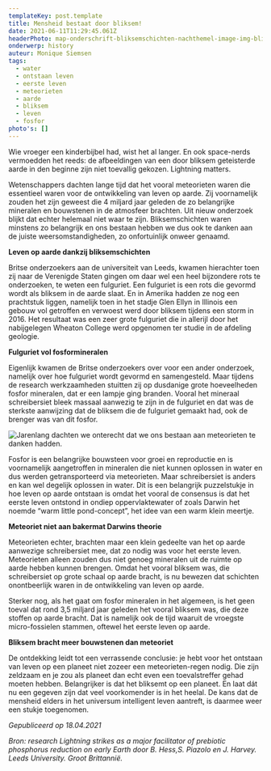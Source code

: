 ```yaml
---
templateKey: post.template
title: Mensheid bestaat door bliksem!
date: 2021-06-11T11:29:45.061Z
headerPhoto: map-onderschrift-bliksemschichten-nachthemel-image-img-bliksemschichten-nacht-hemel-jpg
onderwerp: history
auteur: Monique Siemsen
tags:
  - water
  - ontstaan leven
  - eerste leven
  - meteorieten
  - aarde
  - bliksem
  - leven
  - fosfor
photo's: []
---
```

Wie vroeger een kinderbijbel had, wist het al langer. En ook space-nerds vermoedden het reeds: de afbeeldingen van een door bliksem geteisterde aarde in den beginne zijn niet toevallig gekozen. Lightning matters.

Wetenschappers dachten lange tijd dat het vooral meteorieten waren die essentieel waren voor de ontwikkeling van leven op aarde. Zij voornamelijk zouden het zijn geweest die 4 miljard jaar geleden de zo belangrijke mineralen en bouwstenen in de atmosfeer brachten. Uit nieuw onderzoek blijkt dat echter helemaal niet waar te zijn. Bliksemschichten waren minstens zo belangrijk en ons bestaan hebben we dus ook te danken aan de juiste weersomstandigheden, zo onfortuinlijk onweer genaamd.

**Leven op aarde dankzij bliksemschichten**

Britse onderzoekers aan de universiteit van Leeds, kwamen hierachter toen zij naar de Verenigde Staten gingen om daar wel een heel bijzondere rots te onderzoeken, te weten een fulguriet. Een fulguriet is een rots die gevormd wordt als bliksem in de aarde slaat. En in Amerika hadden ze nog een prachtstuk liggen, namelijk toen in het stadje Glen Ellyn in Illinois een gebouw vol getroffen en verwoest werd door bliksem tijdens een storm in 2016. Het resultaat was een zeer grote fulguriet die in allerijl door het nabijgelegen Wheaton College werd opgenomen ter studie in de afdeling geologie.

**Fulguriet vol fosformineralen**

Eigenlijk kwamen de Britse onderzoekers over voor een ander onderzoek, namelijk over hoe fulguriet wordt gevormd en samengesteld. Maar tijdens de research werkzaamheden stuitten zij op dusdanige grote hoeveelheden fosfor mineralen, dat er een lampje ging branden. Vooral het mineraal schreibersiet bleek massaal aanwezig te zijn in de fulguriet en dat was de sterkste aanwijzing dat de bliksem die de fulguriet gemaakt had, ook de brenger was van dit fosfor.

![Jarenlang dachten we onterecht dat we ons bestaan aan meteorieten te danken hadden.](/img/aarde-meteoriet-ruimte.jpg "Pixabay.com")

Fosfor is een belangrijke bouwsteen voor groei en reproductie en is voornamelijk aangetroffen in mineralen die niet kunnen oplossen in water en dus werden getransporteerd via meteorieten. Maar schreibersiet is anders en kan wel degelijk oplossen in water. Dit is een belangrijk puzzelstukje in hoe leven op aarde ontstaan is omdat het vooral de consensus is dat het eerste leven ontstond in ondiep oppervlaktewater of zoals Darwin het noemde “warm little pond-concept”, het idee van een warm klein meertje.

**Meteoriet niet aan bakermat Darwins theorie**

Meteorieten echter, brachten maar een klein gedeelte van het op aarde aanwezige schreibersiet mee, dat zo nodig was voor het eerste leven. Meteorieten alleen zouden dus niet genoeg mineralen uit de ruimte op aarde hebben kunnen brengen. Omdat het vooral bliksem was, die schreibersiet op grote schaal op aarde bracht, is nu bewezen dat schichten onontbeerlijk waren in de ontwikkeling van leven op aarde. 

Sterker nog, als het gaat om fosfor mineralen in het algemeen, is het geen toeval dat rond 3,5 miljard jaar geleden het vooral bliksem was, die deze stoffen op aarde bracht. Dat is namelijk ook de tijd waaruit de vroegste micro-fossielen stammen, oftewel het eerste leven op aarde.

**Bliksem bracht meer bouwstenen dan meteoriet**

De ontdekking leidt tot een verrassende conclusie: je hebt voor het ontstaan van leven op een planeet niet zozeer een meteorieten-regen nodig. Die zijn zeldzaam en je zou als planeet dan echt even een toevalstreffer gehad moeten hebben. Belangrijker is dat het bliksemt op een planeet. En laat dát nu een gegeven zijn dat veel voorkomender is in het heelal. De kans dat de mensheid elders in het universum intelligent leven aantreft, is daarmee weer een stukje toegenomen.

*Gepubliceerd op 18.04.2021*

*Bron: research Lightning strikes as a major facilitator of prebiotic phosphorus reduction on early Earth door B. Hess,S. Piazolo en J. Harvey. Leeds University. Groot Brittannië.*